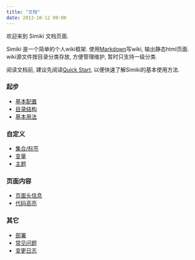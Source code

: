 ```yaml
---
title: "文档"
date: 2013-10-12 00:00
---
```


欢迎来到 Simiki 文档页面.

Simiki 是一个简单的个人wiki框架. 使用[Markdown](https://daringfireball.net/projects/markdown/)写wiki, 输出静态html页面. wiki源文件按目录分类存放, 方便管理维护, 暂时只支持一级分类.

阅读文档前, 建议先阅读[Quick Start](/quickstart.html), 以便快速了解Simiki的基本使用方法.


<div class="row marketing">
  <div class="col-lg-6">
    <h3>起步</h3>
    <ul>
      <li><a href="configuration.html">基本配置</a></li>
      <li><a href="structure.html">目录结构</a></li>
      <li><a href="usage.html">基本用法</a></li>
    </ul>
    <h3>自定义</h3>
    <ul>
      <li><a href="collection_and_tag.html">集合/标签</a></li>
      <li><a href="variables.html">变量</a></li>
      <li><a href="themes.html">主题</a></li>
    </ul>
  </div>

  <div class="col-lg-6">
    <h3>页面内容</h3>
    <ul>
      <li><a href="metadata.html">页面头信息</a></li>
      <li><a href="codehighlight.html">代码高亮</a></li>
    </ul>
    <h3>其它</h3>
    <ul>
      <li><a href="deploy.html">部署</a></li>
      <li><a href="faq.html">常见问题</a></li>
      <li><a href="changelog.html">变更日志</a></li>
    </ul>
  </div>

</div>
